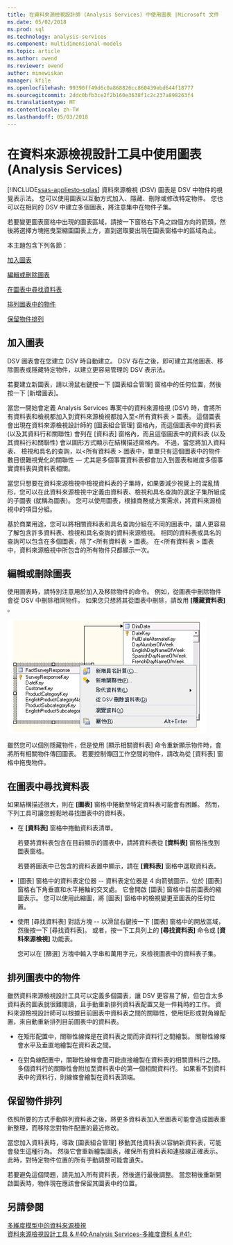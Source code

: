 ```yaml
---
title: 在資料來源檢視設計師 (Analysis Services) 中使用圖表 |Microsoft 文件
ms.date: 05/02/2018
ms.prod: sql
ms.technology: analysis-services
ms.component: multidimensional-models
ms.topic: article
ms.author: owend
ms.reviewer: owend
author: minewiskan
manager: kfile
ms.openlocfilehash: 99390ff49d6c0a868826cc860439ebd644f18777
ms.sourcegitcommit: 2ddc0bfb3ce2f2b160e3638f1c2c237a898263f4
ms.translationtype: MT
ms.contentlocale: zh-TW
ms.lasthandoff: 05/03/2018
---
```

# <a name="work-with-diagrams-in-data-source-view-designer-analysis-services"></a>在資料來源檢視設計工具中使用圖表 (Analysis Services)
[!INCLUDE[ssas-appliesto-sqlas](../../includes/ssas-appliesto-sqlas.md)]
  資料來源檢視 (DSV) 圖表是 DSV 中物件的視覺表示法。 您可以使用圖表以互動方式加入、隱藏、刪除或修改特定物件。 您也可以在相同的 DSV 中建立多個圖表，將注意集中在物件子集。  
  
 若要變更圖表窗格中出現的圖表區域，請按一下窗格右下角之四個方向的箭頭，然後將選擇方塊拖曳至縮圖圖表上方，直到選取要出現在圖表窗格中的區域為止。  
  
 本主題包含下列各節：  
  
 [加入圖表](#bkmk_add)  
  
 [編輯或刪除圖表](#bkmk_edit)  
  
 [在圖表中尋找資料表](#bkmk_findtables)  
  
 [排列圖表中的物件](#bkmk_arrangeobjects)  
  
 [保留物件排列](#bkmk_preserve)  
  
##  <a name="bkmk_add"></a> 加入圖表  
 DSV 圖表會在您建立 DSV 時自動建立。 DSV 存在之後，即可建立其他圖表、移除圖表或隱藏特定物件，以建立更容易管理的 DSV 表示法。  
  
 若要建立新圖表，請以滑鼠右鍵按一下 [圖表組合管理] 窗格中的任何位置，然後按一下 [新增圖表]。  
  
 當您一開始會定義 Analysis Services 專案中的資料來源檢視 (DSV) 時，會將所有資料表和檢視都加入到資料來源檢視都加入至\<所有資料表 > 圖表。 這個圖表會出現在資料來源檢視設計師的 [圖表組合管理] 窗格內，而這個圖表中的資料表 (以及其資料行和關聯性) 會列在 [資料表] 窗格內，而且這個圖表中的資料表 (以及其資料行和關聯性) 會以圖形方式顯示在結構描述窗格內。 不過，當您將加入資料表、 檢視和具名的查詢，以\<所有資料表 > 圖表中，單單只有這個圖表中的物件數目很難視覺化的關聯性 — 尤其是多個事實資料表都會加入到圖表和維度多個事實資料表與資料表相關。  
  
 當您只想要在資料來源檢視中檢視資料表的子集時，如果要減少視覺上的混亂情形，您可以在此資料來源檢視中定義由資料表、檢視和具名查詢的選定子集所組成的子圖表 (就稱為圖表)。 您可以使用圖表，根據商務或方案需求，將資料來源檢視中的項目分組。  
  
 基於商業用途，您可以將相關資料表和具名查詢分組在不同的圖表中，讓人更容易了解包含許多資料表、檢視和具名查詢的資料來源檢視。 相同的資料表或具名的查詢可以包含在多個圖表，除了\<所有資料表 > 圖表。 在\<所有資料表 > 圖表中，資料來源檢視中所包含的所有物件只都顯示一次。  
  
##  <a name="bkmk_edit"></a> 編輯或刪除圖表  
 使用圖表時，請特別注意用於加入及移除物件的命令。 例如，從圖表中刪除物件會從 DSV 中刪除相同物件。 如果您只想將其從圖表中刪除，請改用 **[隱藏資料表]** 。  
  
 ![螢幕擷取畫面的圖表工作區中，以滑鼠右鍵按一下功能表](../../analysis-services/multidimensional-models/media/ssas-olapdsv-diagram.gif "螢幕擷取畫面的圖表工作區中，以滑鼠右鍵按一下功能表")  
  
 雖然您可以個別隱藏物件，但是使用 [顯示相關資料表] 命令重新顯示物件時，會將所有相關物件傳回圖表。 若要控制傳回工作空間的物件，請改為從 [資料表] 窗格中拖曳物件。  
  
##  <a name="bkmk_findtables"></a> 在圖表中尋找資料表  
 如果結構描述很大，則在 **[圖表]** 窗格中捲動至特定資料表可能會有困難。 然而，下列工具可讓您輕鬆地尋找圖表中的資料表。  
  
-   在 **[資料表]** 窗格中捲動資料表清單。  
  
     若要將資料表包含在目前顯示的圖表中，請將資料表從 **[資料表]** 窗格拖曳到圖表窗格。  
  
     若要將圖表中已包含的資料表置中顯示，請在 **[資料表]** 窗格中選取資料表。  
  
-   [圖表] 窗格中的資料表定位器 -- 資料表定位器是 4 向箭號圖示，位於 [圖表] 窗格右下角垂直和水平捲軸的交叉處。 它會開啟 [圖表] 窗格中目前圖表的縮圖表示。 您可以使用此縮圖，將 [圖表] 窗格中的檢視變更至圖表的任何位置。  
  
-   使用 [尋找資料表] 對話方塊 -- 以滑鼠右鍵按一下 [圖表] 窗格中的開放區域，然後按一下 [尋找資料表]。 或者，按一下工具列上的 **[尋找資料表]** 命令或 **[資料來源檢視]** 功能表。  
  
     您可以在 [篩選] 方塊中輸入字串和萬用字元，來檢視圖表中的資料表子集。  
  
##  <a name="bkmk_arrangeobjects"></a> 排列圖表中的物件  
 雖然資料來源檢視設計工具可以定義多個圖表，讓 DSV 更容易了解，但包含太多資料表的圖表就很難閱讀，且手動重新排列資料表配置又是一件耗時的工作。 資料來源檢視設計師可以根據目前圖表中資料表之間的關聯性，使用矩形或對角線配置，來自動重新排列目前圖表中的資料表。  
  
-   在矩形配置中，關聯性線條是在資料表之間而非資料行之間繪製。 關聯性線條會水平及垂直地繪製在資料表之間。  
  
-   在對角線配置中，關聯性線條會盡可能直接繪製在資料表的相關資料行之間。 多個資料行的關聯性會附加至資料表中的第一個相關資料行。 如果看不到資料表中的資料行，則線條會繪製在資料表頂端。  
  
##  <a name="bkmk_preserve"></a> 保留物件排列  
 依照所要的方式手動排列資料表之後，將更多資料表加入至圖表可能會造成圖表重新整理，而移除您對物件配置的最近修改。  
  
 當您加入資料表時，導致 [圖表組合管理] 移動其他資料表以容納新資料表，可能會發生這種行為。 然後它會重新繪製圖表，確保所有資料表和連接線正確表示。 此時，對特定物件位置的所有手動調整可能會遺失。  
  
 若要避免這個問題，請先加入所有資料表，然後進行最後調整。 當您稍後重新開啟圖表時，物件現在應該會保留其圖表中的位置。  
  
## <a name="see-also"></a>另請參閱  
 [多維度模型中的資料來源檢視](../../analysis-services/multidimensional-models/data-source-views-in-multidimensional-models.md)   
 [資料來源檢視設計工具 & #40;Analysis Services-多維度資料 & #41;](http://msdn.microsoft.com/library/6f40a074-761f-440b-a999-09b755bd86ce)  
  
  
